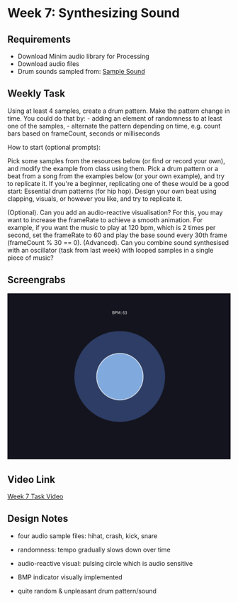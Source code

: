 <h1>Week 7: Synthesizing Sound</h1>

<h2>Requirements</h2>

 - Download Minim audio library for Processing
 - Download audio files
 - Drum sounds sampled from: <a href="https://samplefocus.com/">Sample Sound </a> 
 

<h2>Weekly Task</h2>

Using at least 4 samples, create a drum pattern. Make the pattern change in time. You could do that by: - adding an element of randomness to at least one of the samples, - alternate the pattern depending on time, e.g. count bars based on frameCount, seconds or milliseconds

How to start (optional prompts):

Pick some samples from the resources below (or find or record your own), and modify the example from class using them.
Pick a drum pattern or a beat from a song from the examples below (or your own example), and try to replicate it. If you're a beginner, replicating one of these would be a good start: Essential drum patterns (for hip hop).
Design your own beat using clapping, visuals, or however you like, and try to replicate it.

(Optional). Can you add an audio-reactive visualisation? For this, you may want to increase the frameRate to achieve a smooth animation. For example, if you want the music to play at 120 bpm, which is 2 times per second, set the frameRate to 60 and play the base sound every 30th frame (frameCount % 30 == 0). (Advanced). Can you combine sound synthesised with an oscillator (task from last week) with looped samples in a single piece of music?

<h2>Screengrabs</h2>

<img src="Week 7 Synthesizing Sound.png" alt="Week 10 Task Screengrab">

<h2>Video Link</h2>
<a href="https://drive.google.com/file/d/1ku28wYmF_n955N8Oe-fUtrBmY-S5gL9I/view?usp=drive_link">Week 7 Task Video</a>

<h2>Design Notes</h2>

- four audio sample files: hihat, crash, kick, snare

- randomness: tempo gradually slows down over time

- audio-reactive visual: pulsing circle which is audio sensitive

- BMP indicator visually implemented

- quite random & unpleasant drum pattern/sound
